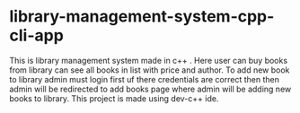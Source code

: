 # library-management-system-cpp-cli-app
This is library management system made in c++ . Here user can buy books from library can see all books in list with price and author. To add new book to library admin must login first uf there credentials are correct then then admin will be redirected to add books page where admin will be adding new books to library. This project is made using dev-c++ ide.
